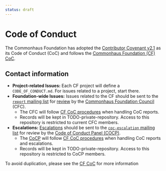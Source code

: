 ```yaml
---
status: draft
---
```

# Code of Conduct

The Commonhaus Foundation has adopted the [Contributor Covenant v2.1][v2.1] as its Code of Conduct (CoC) and
follows the [Commonhaus Foundation (CF) CoC][coc-policy].

## Contact information

- **Project-related Issues:** Each CF project will define a `CODE_OF_CONDUCT.md`. For issues related to a project, start there.
- **Foundation-wide Issues:** Issues related to the CF should be sent to the [`report` mailing list][CONTACTS.yaml] for [review][coc-response] by the [Commonhaus Foundation Council][cfc] (CFC).
  - The CFC will follow [CF CoC procedures][coc-reports] when handling CoC reports.
  - Records will be kept in TODO-private-repository. Access to this repository is restricted to current CFC members.
- **Escalations:** [Escalations][coc-escalate] should be sent to the [`coc-escalation` mailing list][CONTACTS.yaml] for review by the [Code of Conduct Panel (COCP)][cocp].
  - The [CoCP][cocp] will follow [CF CoC procedures][coc-reports] when handling CoC reports and escalations.
  - Records will be kept in TODO-private-repository. Access to this repository is restricted to CoCP members.

To avoid duplication, please see the [CF CoC][coc-policy] for more information

[cfc]: ./bylaws/cf-council.md
[coc-policy]: ./policies/code-of-conduct.md
[coc-response]: ./policies/code-of-conduct.md#respond-to-a-coc-issue
[coc-reports]: ./policies/code-of-conduct.md#handling-reports-and-escalations
[coc-escalate]: ./policies/code-of-conduct.md#escalate-an-issue
[cocp]: ./policies/code-of-conduct.md#code-of-conduct-panel "Code of Conduct Panel"
[v2.1]: https://www.contributor-covenant.org/version/2/1/code_of_conduct.html
[CONTACTS.yaml]: https://github.com/commonhaus/foundation-draft/blob/main/CONTACTS.yaml
